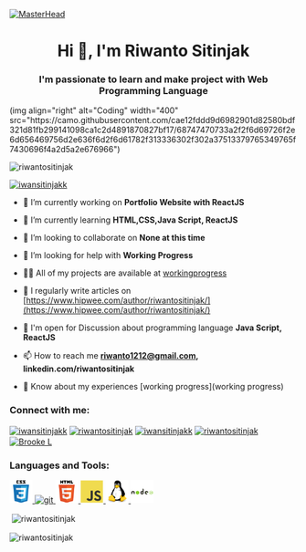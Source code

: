 [![MasterHead](https://enablejavascript.co/wp-content/uploads/2017/01/jstips-header-blog.gif)](https://riwantositinjak.io)

<h1 align="center">Hi 👋, I'm Riwanto Sitinjak</h1>
<h3 align="center">I'm passionate to learn and make project with Web Programming Language</h3>
(img align="right" alt="Coding" width="400" src="https://camo.githubusercontent.com/cae12fddd9d6982901d82580bdf321d81fb299141098ca1c2d4891870827bf17/68747470733a2f2f6d69726f2e6d656469756d2e636f6d2f6d61782f313336302f302a37513379765349765f7430696f4a2d5a2e676966")

<p align="left"> <img src="https://komarev.com/ghpvc/?username=riwantositinjak&label=Profile%20views&color=0e75b6&style=flat" alt="riwantositinjak" /> </p>

<p align="left"> <a href="https://twitter.com/iwansitinjakk" target="blank"><img src="https://img.shields.io/twitter/follow/iwansitinjakk?logo=twitter&style=for-the-badge" alt="iwansitinjakk" /></a> </p>

- 🔭 I’m currently working on **Portfolio Website with ReactJS**

- 🌱 I’m currently learning **HTML,CSS,Java Script, ReactJS**

- 👯 I’m looking to collaborate on **None at this time**

- 🤝 I’m looking for help with **Working Progress**

- 👨‍💻 All of my projects are available at [workingprogress](workingprogress)

- 📝 I regularly write articles on [https://www.hipwee.com/author/riwantositinjak/](https://www.hipwee.com/author/riwantositinjak/)

- 💬 I'm open for Discussion about programming language **Java Script, ReactJS**

- 📫 How to reach me **riwanto1212@gmail.com, linkedin.com/riwantositinjak**

- 📄 Know about my experiences [working progress](working progress)

<h3 align="left">Connect with me:</h3>
<p align="left">
<a href="https://twitter.com/iwansitinjakk" target="blank"><img align="center" src="https://raw.githubusercontent.com/rahuldkjain/github-profile-readme-generator/master/src/images/icons/Social/twitter.svg" alt="iwansitinjakk" height="30" width="40" /></a>
<a href="https://linkedin.com/in/riwantositinjak" target="blank"><img align="center" src="https://raw.githubusercontent.com/rahuldkjain/github-profile-readme-generator/master/src/images/icons/Social/linked-in-alt.svg" alt="riwantositinjak" height="30" width="40" /></a>
<a href="https://instagram.com/iwansitinjakk" target="blank"><img align="center" src="https://raw.githubusercontent.com/rahuldkjain/github-profile-readme-generator/master/src/images/icons/Social/instagram.svg" alt="iwansitinjakk" height="30" width="40" /></a>
<a href="https://medium.com/riwantositinjak" target="blank"><img align="center" src="https://raw.githubusercontent.com/rahuldkjain/github-profile-readme-generator/master/src/images/icons/Social/medium.svg" alt="riwantositinjak" height="30" width="40" /></a>
<a href="https://discord.gg/Brooke L" target="blank"><img align="center" src="https://raw.githubusercontent.com/rahuldkjain/github-profile-readme-generator/master/src/images/icons/Social/discord.svg" alt="Brooke L" height="30" width="40" /></a>
</p>

<h3 align="left">Languages and Tools:</h3>
<p align="left"> <a href="https://www.w3schools.com/css/" target="_blank" rel="noreferrer"> <img src="https://raw.githubusercontent.com/devicons/devicon/master/icons/css3/css3-original-wordmark.svg" alt="css3" width="40" height="40"/> </a> <a href="https://git-scm.com/" target="_blank" rel="noreferrer"> <img src="https://www.vectorlogo.zone/logos/git-scm/git-scm-icon.svg" alt="git" width="40" height="40"/> </a> <a href="https://www.w3.org/html/" target="_blank" rel="noreferrer"> <img src="https://raw.githubusercontent.com/devicons/devicon/master/icons/html5/html5-original-wordmark.svg" alt="html5" width="40" height="40"/> </a> <a href="https://developer.mozilla.org/en-US/docs/Web/JavaScript" target="_blank" rel="noreferrer"> <img src="https://raw.githubusercontent.com/devicons/devicon/master/icons/javascript/javascript-original.svg" alt="javascript" width="40" height="40"/> </a> <a href="https://www.linux.org/" target="_blank" rel="noreferrer"> <img src="https://raw.githubusercontent.com/devicons/devicon/master/icons/linux/linux-original.svg" alt="linux" width="40" height="40"/> </a> <a href="https://nodejs.org" target="_blank" rel="noreferrer"> <img src="https://raw.githubusercontent.com/devicons/devicon/master/icons/nodejs/nodejs-original-wordmark.svg" alt="nodejs" width="40" height="40"/> </a> </p>

<p>&nbsp;<img align="center" src="https://github-readme-stats.vercel.app/api?username=riwantositinjak&show_icons=true&locale=en" alt="riwantositinjak" /></p>

<p><img align="center" src="https://github-readme-streak-stats.herokuapp.com/?user=riwantositinjak&" alt="riwantositinjak" /></p>
